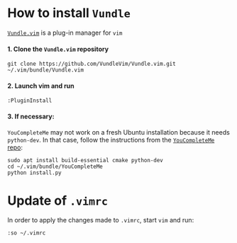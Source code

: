 # How to install `Vundle`

[`Vundle.vim`](https://github.com/VundleVim/Vundle.vim) is a plug-in manager for `vim`

#### 1. Clone the `Vundle.vim` repository
```
git clone https://github.com/VundleVim/Vundle.vim.git ~/.vim/bundle/Vundle.vim
```

#### 2. Launch vim and run 
```
:PluginInstall
```

#### 3. If necessary:
`YouCompleteMe` may not work on a fresh Ubuntu installation because it needs `python-dev`. In that case, follow the instructions from the [`YouCompleteMe` repo](https://github.com/Valloric/YouCompleteMe#ubuntu-linux-x64):
```
sudo apt install build-essential cmake python-dev
cd ~/.vim/bundle/YouCompleteMe
python install.py
```

# Update of `.vimrc`

In order to apply the changes made to `.vimrc`, start `vim` and run:
```
:so ~/.vimrc
```
